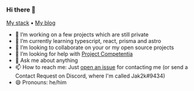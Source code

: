### Hi there 👋

[My stack](https://github.com/jak2k/use) ▪️ [My blog](https://jak2ks-blog.vercel.app)

- 🔭 I’m working on a few projects which are still private
- 🌱 I’m currently learning typescript, react, prisma and astro
- 👯 I’m looking to collaborate on your or my open source projects
- 🤔 I’m looking for help with [Project Competentia](https://github.com/jak2k/project-competentia)
- 💬 Ask me about anything
- 📫 How to reach me: Just [open an issue](https://github.com/Jak2k/Jak2k/issues/new?assignees=&labels=contact&template=contact-me.md&title=Contact+Request) for contacting me (or send a Contact Request on Discord, where I'm called Jak2k#9434)
- 😄 Pronouns: he/him
